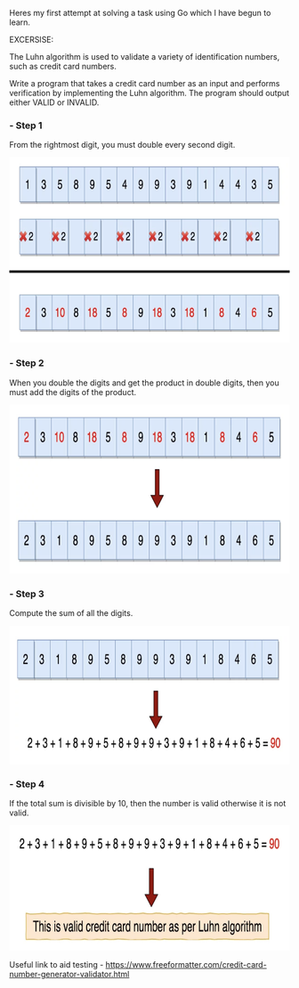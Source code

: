 Heres my first attempt at solving a task using Go which I have begun to learn.

EXCERSISE:

The Luhn algorithm is used to validate a variety of identification numbers, such as credit card numbers.


Write a program that takes a credit card number as an input and performs verification by implementing the Luhn algorithm. The program should output either VALID or INVALID.

 

### - Step 1 ### 

From the rightmost digit, you must double every second digit.

<img src="images/image001.png" width="725px" height="334px" />

 

### - Step 2 ### 

When you double the digits and get the product in double digits, then you must add the digits of the product.

<img src="images/image002.png" width="793px" height="304px" />
 

### - Step 3 ### 

Compute the sum of all the digits.

<img src="images/image003.png" width="784px" height="249px" />


### - Step 4 ### 

If the total sum is divisible by 10, then the number is valid otherwise it is not valid.

<img src="images/image004.png" width="780px" height="225px" /> 
 

Useful link to aid testing - https://www.freeformatter.com/credit-card-number-generator-validator.html

 